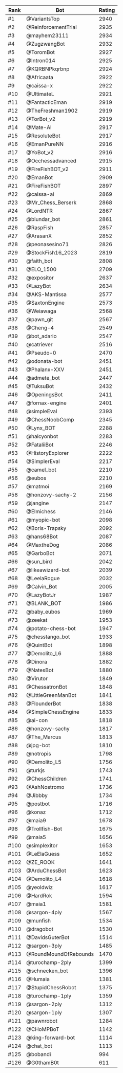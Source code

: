 Rank|Bot|Rating
---|---|---
#1|@VariantsTop|2940
#2|@ReinforcementTrial|2935
#3|@mayhem23111|2934
#4|@ZugzwangBot|2932
#5|@ToromBot|2927
#6|@Intron014|2925
#7|@KQRBNPkqrbnp|2924
#8|@Africaata|2922
#9|@caissa-x|2922
#10|@UltimateL|2921
#11|@FantacticEman|2919
#12|@TheFreshman1902|2919
#13|@TorBot_v2|2919
#14|@Mate-AI|2917
#15|@ResoluteBot|2917
#16|@EmanPureNN|2916
#17|@YoBot_v2|2916
#18|@Occhessadvanced|2915
#19|@FireFishBOT_v2|2911
#20|@EmanBot|2909
#21|@FireFishBOT|2897
#22|@caissa-ai|2869
#23|@Mr_Chess_Berserk|2868
#24|@LordNTR|2867
#25|@blundar_bot|2861
#26|@RaspFish|2857
#27|@ArasanX|2852
#28|@peonasesino71|2826
#29|@StockFish16_2023|2819
#30|@faith_bot|2808
#31|@ELO_1500|2709
#32|@expositor|2637
#33|@LazyBot|2634
#34|@AKS-Mantissa|2577
#35|@SaxtonEngine|2573
#36|@Weiawaga|2568
#37|@pawn_git|2567
#38|@Cheng-4|2549
#39|@bot_adario|2547
#40|@catriever|2516
#41|@Pseudo-0|2470
#42|@odonata-bot|2451
#43|@Phalanx-XXV|2451
#44|@admete_bot|2447
#45|@TuksuBot|2432
#46|@OpeningsBot|2411
#47|@fornax-engine|2401
#48|@simpleEval|2393
#49|@ChessNoobComp|2345
#50|@Lynx_BOT|2288
#51|@halcyonbot|2283
#52|@FataliiBot|2246
#53|@HistoryExplorer|2222
#54|@SimplerEval|2217
#55|@camel_bot|2210
#56|@eubos|2210
#57|@matmoi|2169
#58|@honzovy-sachy-2|2156
#59|@jangine|2147
#60|@Elmichess|2146
#61|@myopic-bot|2098
#62|@Boris-Trapsky|2092
#63|@hans68Bot|2087
#64|@MaxtheDog|2086
#65|@GarboBot|2071
#66|@sun_bird|2042
#67|@likeawizard-bot|2039
#68|@LeelaRogue|2032
#69|@Calvin_Bot|2005
#70|@LazyBotJr|1987
#71|@BLANK_BOT|1986
#72|@baby_eubos|1969
#73|@zeekat|1953
#74|@potato-chess-bot|1947
#75|@chesstango_bot|1933
#76|@QuintBot|1898
#77|@Demolito_L6|1888
#78|@Dinora|1882
#79|@NatesBot|1880
#80|@Virutor|1849
#81|@ChessatronBot|1848
#82|@LittleGreenManBot|1841
#83|@FlounderBot|1838
#84|@SimpleChessEngine|1833
#85|@ai-con|1818
#86|@honzovy-sachy|1817
#87|@The_Marcus|1813
#88|@jpg-bot|1810
#89|@notropis|1798
#90|@Demolito_L5|1756
#91|@turkjs|1743
#92|@ChessChildren|1741
#93|@AshNostromo|1736
#94|@Jibbby|1734
#95|@postbot|1716
#96|@konaz|1712
#97|@maia9|1678
#98|@Trollfish-Bot|1675
#99|@maia5|1656
#100|@simplexitor|1653
#101|@LeElaGuess|1652
#102|@ZE_ROOK|1641
#103|@ArduChessBot|1623
#104|@Demolito_L4|1618
#105|@yeoldwiz|1617
#106|@HardRok|1594
#107|@maia1|1581
#108|@sargon-4ply|1567
#109|@munfish|1534
#110|@dragobot|1530
#111|@DavidsGuterBot|1514
#112|@sargon-3ply|1485
#113|@RoundMoundOfRebounds|1470
#114|@turochamp-2ply|1399
#115|@schnecken_bot|1396
#116|@Humaia|1381
#117|@StupidChessRobot|1375
#118|@turochamp-1ply|1359
#119|@sargon-2ply|1312
#120|@sargon-1ply|1307
#121|@pawnrobot|1284
#122|@CHoMPBoT|1142
#123|@king-forward-bot|1114
#124|@chat_bot|1113
#125|@bobandi|994
#126|@G0thamB0t|611
